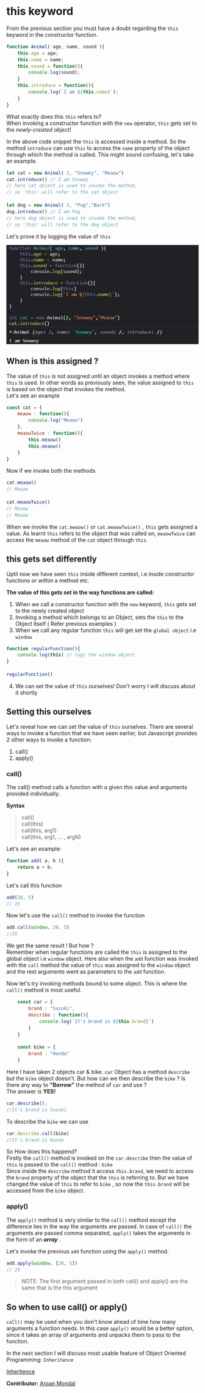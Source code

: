 # this keyword

From the previous section you must have a doubt regarding the `this` keyword in the constructor function.
```js
function Animal( age, name, sound ){
    this.age = age;
    this.name = name;
    this.sound = function(){
        console.log(sound);
    }
    this.introduce = function(){
        console.log(`I am ${this.name}`);
    }
}
```
What exactly does this `this` refers to?  
When invoking a constructor function with the `new` operator, `this` gets set to the *newly-created object!*  

In the above code snippet the `this` is accessed inside a method. So the method `introduce` can use `this` to access the `name` property of the object through which the method is called. This might sound confusing, let's take an example.

```js
let cat = new Animal( 2, "Snowey", "Meaow")
cat.introduce() // I am Snowey
// here cat object is used to invoke the method, 
// so 'this' will refer to the cat object

let dog = new Animal( 3, "Pug","Bark")
dog.introduce() // I am Pug
// here dog object is used to invoke the method,
// so 'this' will refer to the dog object
```
Let's prove it by logging the value of `this`

![this keyword](../images/this1.png)

## When is this assigned ?

The value of `this` is not assigned until an  object invokes a method where `this` is used. In other words as previously seen, the value assigned to `this` is based on the object that invokes the method.  
Let's see an example

```js
const cat = {
    meaow : function(){
        console.log("Meaow")
    },
    meaowTwice : function(){
        this.meaow()
        this.meaow()
    }
}
```

Now if we invoke both the methods
```js
cat.meaow()
// Meaow

cat.meaowTwice()
// Meaow
// Meaow
```

When we invoke the `cat.meaow()` or `cat.meaowTwice()` , `this` gets assigned a value. As learnt `this` refers to the object that was called on, `meaowTwice` can access the `meaow` method of the `cat` object through `this`.

## this gets set differently

Uptil now we have seen `this` inside different context, i.e inside constructor functions or within a method etc.

**The value of this gets set in the way functions are called:**

1. When we call a constructor function with the `new` keyword, `this` gets set to the newly created object
2. Invoking a method which belongs to an Object, sets the `this` to the Object itself ( Refer previous examples )
3. When we call any regular function `this` will get set the `global object` i.e `window`  
```js
function regularFunction(){
    console.log(this) // logs the window object
}

regularFunction()
```
4. We can set the value of `this` ourselves! Don't worry I will discuss about it shortly
   
## Setting this ourselves

Let's reveal how we can set the value of `this` ourselves. There are several ways to invoke a function that we have seen earlier, but Javascript provides 2 other ways to invoke a function:
1. call()
2. apply()
   
### call()

The call() method calls a function with a given this value and arguments provided individually.

**Syntax**

>call()  
>call(this)  
>call(this, arg1)  
>call(this, arg1, ... , argN)

Let's see an example:
```js
function add( a, b ){
    return a + b;
}
```
Let's call this function
```js
add(20, 5)
// 25
```
Now let's use the `call()` method to invoke the function
```js
add.call(window, 20, 5)
//25
```
We get the same result ! But how ?  
Remember when regular functions are called the `this` is assigned to the global object i.e `window` object. Here also when the `add` function was invoked with the `call` method the value of `this` was assigned to the `window` object and the rest arguments went as parameters to the `add` function.

Now let's try invoking methods bound to some object. This is where the `call()` method is most useful.

```js
    const car = {
        brand : "Suzuki",
        describe : function(){
            console.log(`It's brand is ${this.brand}`)
        }
    }

    const bike = {
        brand : "Honda"
    }
```
Here I have taken 2 objects car & bike. `car` Object has a method `describe` but the `bike` object doesn't. But how can we then describe the `bike` ? Is there any way to **"Borrow"** the method of `car` and use ?  
The answer is **YES!**

```js
car.describe();
//It's brand is Suzuki
```
To describe the `bike` we can use
```js
car.describe.call(bike)
//It's brand is Honda
```
So How does this happend?  
Firstly the `call()` method is invoked on the `car.describe` then the value of `this` is passed to the `call()` method : `bike`  
Since inside the `describe` method it access `this.brand`, we need to access the `brand` property of the object that the `this` is referring to. But we have changed the value of `this` to refer to `bike` , so now the `this.brand` will be accessed from the `bike` object.

### apply()

The `apply()` method is very similar to the `call()` method except the difference lies in the way the arguments are passed. In case of `call()` the arguments are passed comma separated, `apply()` takes the arguments in the form of an ***array*** .

Let's invoke the previous `add` function using the `apply()` method.

```js
add.apply(window, [20, 5])
// 25
```
>NOTE: The first argument passed in both call() and apply() are the same that is the this argument

## So when to use call() or apply()

`call()` may be used when you don't know ahead of time how many arguments a function needs. In this case `apply()` would be a better option, since it takes an array of arguments and unpacks them to pass to the function.

In the next section I will discuss most usable feature of Object Oriented Programming: `Inheritence`

[Inheritence](../Inheritence/README.md)

__Contributor:__ [Arpan Mondal](https://www.github.com/arp99)